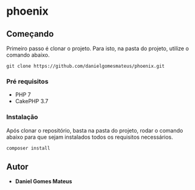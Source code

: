 # phoenix

## Começando

Primeiro passo é clonar o projeto. Para isto, na pasta do projeto, utilize o comando abaixo.

```
git clone https://github.com/danielgomesmateus/phoenix.git
```

### Pré requisitos

- PHP 7
- CakePHP 3.7

### Instalação

Após clonar o repositório, basta na pasta do projeto, rodar o comando abaixo para que sejam instalados
todos os requisitos necessários.

```
composer install
```

## Autor

* **Daniel Gomes Mateus**
